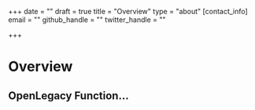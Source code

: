 +++
date = ""
draft = true
title = "Overview"
type = "about"
[contact_info]
email = ""
github_handle = ""
twitter_handle = ""

+++
# Overview

## OpenLegacy Function...